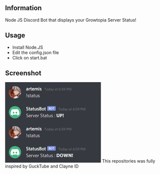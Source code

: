 ## Information
Node JS Discord Bot that displays your Growtopia Server Status!

## Usage
- Install Node.JS
- Edit the config.json file
- Click on start.bat

## Screenshot
![](https://github.com/njartemis/statusbot/blob/main/image.png)
This repositories was fully inspired by GuckTube and Clayne ID
